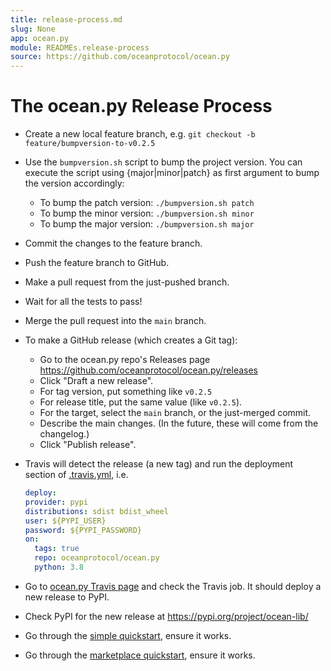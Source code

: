 ```yaml
---
title: release-process.md
slug: None
app: ocean.py
module: READMEs.release-process
source: https://github.com/oceanprotocol/ocean.py
---
```

<!--
Copyright 2021 Ocean Protocol Foundation
SPDX-License-Identifier: Apache-2.0
-->

# The ocean.py Release Process

-   Create a new local feature branch, e.g. `git checkout -b feature/bumpversion-to-v0.2.5`

-   Use the `bumpversion.sh` script to bump the project version. You can execute the script using {major|minor|patch} as first argument to bump the version accordingly:
    -   To bump the patch version: `./bumpversion.sh patch`
    -   To bump the minor version: `./bumpversion.sh minor`
    -   To bump the major version: `./bumpversion.sh major`

-   Commit the changes to the feature branch.

-   Push the feature branch to GitHub.

-   Make a pull request from the just-pushed branch.

-   Wait for all the tests to pass!

-   Merge the pull request into the `main` branch.

-   To make a GitHub release (which creates a Git tag):
    -   Go to the ocean.py repo's Releases page <https://github.com/oceanprotocol/ocean.py/releases>
    -   Click "Draft a new release".
    -   For tag version, put something like `v0.2.5`
    -   For release title, put the same value (like `v0.2.5`).
    -   For the target, select the `main` branch, or the just-merged commit.
    -   Describe the main changes. (In the future, these will come from the changelog.)
    -   Click "Publish release".

-   Travis will detect the release (a new tag) and run the deployment section of [.travis.yml](.travis.yml), i.e.

    ```yaml
    deploy:
    provider: pypi
    distributions: sdist bdist_wheel
    user: ${PYPI_USER}
    password: ${PYPI_PASSWORD}
    on:
      tags: true
      repo: oceanprotocol/ocean.py
      python: 3.8
    ```

-   Go to [ocean.py Travis page](https://travis-ci.com/github/oceanprotocol/ocean.py) and check the Travis job. It should deploy a new release to PyPI.

-   Check PyPI for the new release at <https://pypi.org/project/ocean-lib/>

-   Go through the [simple quickstart](datatokens-flow.md), ensure it works.
-   Go through the [marketplace quickstart](marketplace-flow.md), ensure it works.
